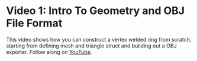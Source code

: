 # Video 1: Intro To Geometry and OBJ File Format

This video shows how you can construct a vertex welded ring from scratch, starting from defining mesh and triangle struct and building out a OBJ exporter. Follow along on [YouTube](https://youtu.be/uM5EykxswWs). 